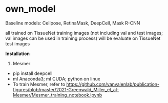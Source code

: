 # own_model

Baseline models: Cellpose, RetinaMask, DeepCell, Mask R-CNN

all trained on TissueNet training images (not including val and test images; val images can be used in training process) 
will be evaluate on TissueNet test images



**Installation**

1. Mesmer
- pip install deepcell
- ml Anaconda3; ml CUDA; python on linux
- To train Mesmer, refer to https://github.com/vanvalenlab/publication-figures/blob/master/2021-Greenwald_Miller_et_al-Mesmer/Mesmer_training_notebook.ipynb
